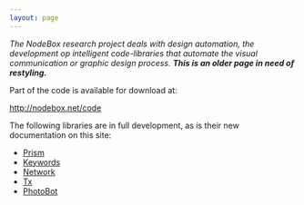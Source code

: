 ```yaml
---
layout: page
---
```

<p><em>The NodeBox research project deals with design automation, the development op intelligent code-libraries that automate the visual communication or graphic design process. <strong>This is an older page in need of restyling.</strong></em></p>

<p>Part of the code is available for download at:</p>

<p><a href="http://nodebox.net/code">http://nodebox.net/code</a></p>

<p>The following libraries are in full development, as is their new documentation on this site:</p>

<ul>
<li><a href="Prism">Prism</a></li>
<li><a href="Keywords">Keywords</a></li>
<li><a href="Network">Network</a></li>
<li><a href="Tx">Tx</a></li>
<li><a href="PhotoBot">PhotoBot</a></li>
</ul>
